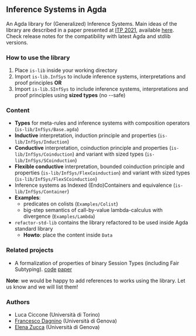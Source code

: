 ## Inference Systems in Agda 

An Agda library for (Generalized) Inference Systems.
Main ideas of the library are described in a paper presented at [ITP 2021](http://easyconferences.eu/itp2021/), available [here](https://drops.dagstuhl.de/opus/volltexte/2021/13908/). 
Check release notes for the compatibility with latest Agda and stdlib versions.

### How to use the library

1. Place ```is-lib``` inside your working directory
2. Import ```is-lib.InfSys``` to include inference systems, interpretations and proof principles
**OR**
3. Import ```is-lib.SInfSys``` to include inference systems, interpretations and proof principles using **sized types** (no --safe) 


### Content 

* **Types** for meta-rules and inference systems with composition operators (```is-lib/InfSys/Base.agda```) 
* **Inductive** interpretation, induction principle and properties (```is-lib/InfSys/Induction```) 
* **Conductive** interpretation, coinduction principle and properties (```is-lib/InfSys/Coinduction```) and variant with sized types (```is-lib/InfSys/SCoinduction```)
* **Flexible conductive** interpretation, bounded coinduction principle and properties (```is-lib/InfSys/FlexCoinduction```) and variant with sized types (```is-lib/InfSys/FlexSCoinduction```)
* Inference systems as Indexed (Endo)Containers and equivalence (```is-lib/InfSys/Container```)
* **Examples**: 
  * predicates on colists (```Examples/Colist```) 
  * big-step semantics of call-by-value lambda-calculus with divergence (```Examples/Lambda```)
* ```refactor-std-lib``` contains the library refactored to be used inside Agda standard library
  * **Howto**: place the content inside ```Data```

### Related projects 

* A formalization of properties of binary Session Types (including Fair Subtyping). 
[code](https://github.com/boystrange/FairSubtypingAgda) [paper](https://drops.dagstuhl.de/opus/volltexte/2021/14194/) 

**Note**: we would be happy to add references to works using the library. Let us know and we will list them!

### Authors 

* Luca Ciccone (Università di Torino)
* [Francesco Dagnino](https://fdgn.github.io/) (Università di Genova)
* [Elena Zucca](https://person.dibris.unige.it/zucca-elena/) (Università di Genova)
